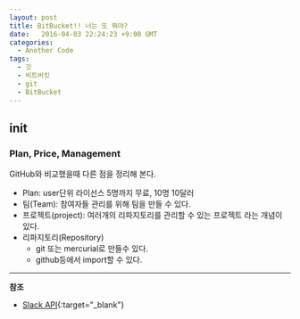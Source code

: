 ```yaml
---
layout: post
title: BitBucket!! 너는 또 뭐야?
date:   2016-04-03 22:24:23 +9:00 GMT
categories: 
  - Another Code
tags: 
  - 깃
  - 비트버킷
  - git
  - BitBucket
---
```


## init

### Plan, Price, Management

GitHub와 비교했을때 다른 점을 정리해 본다.

  - Plan: user단위 라이선스 5명까지 무료, 10명 10달러
  - 팀(Team): 참여자들 관리를 위해 팀을 만들 수 있다.
  - 프로젝트(project): 여러개의 리파지토리를 관리할 수 있는 프로젝트 라는 개념이 있다.
  - 리파지토리(Repository)
    - git 또는 mercurial로 만들수 있다. 
    - github등에서 import할 수 있다.

---

**참조**

* [Slack API](https://api.slack.com){:target="_blank"}
